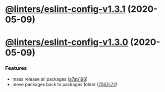 # [@linters/eslint-config-v1.3.1](https://github.com/developer239/linters/compare/@linters/eslint-config-v1.3.0...@linters/eslint-config-v1.3.1) (2020-05-09)

# [@linters/eslint-config-v1.3.0](https://github.com/developer239/linters/compare/@linters/eslint-config-v1.2.0...@linters/eslint-config-v1.3.0) (2020-05-09)


### Features

* mass release all packages ([a7ab198](https://github.com/developer239/linters/commit/a7ab198fe829a1621f9dcb6c4adf04d406331b9e))
* move packages back to packages folder ([7567c72](https://github.com/developer239/linters/commit/7567c72db65a8fbe356e72fe59d8ba2c64e13305))
